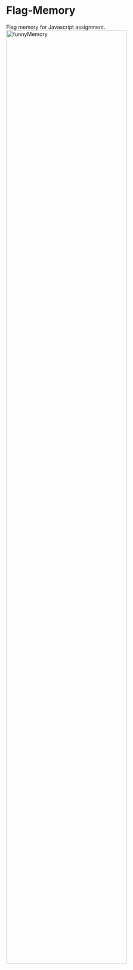# Flag-Memory
Flag memory for Javascript assignment. 
<br>
<img src="https://media.giphy.com/media/3o7TKv7S69WRS6awc8/giphy.gif" alt="funnyMemory" height="80%" width="80%">
